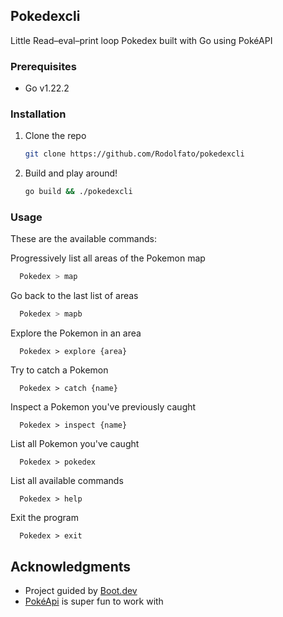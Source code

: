 ## Pokedexcli
Little Read–eval–print loop Pokedex built with Go using PokéAPI

### Prerequisites

* Go v1.22.2

### Installation
1. Clone the repo
   ```sh
   git clone https://github.com/Rodolfato/pokedexcli
   ```

2. Build and play around!
   ```sh
   go build && ./pokedexcli
   ```
   
### Usage

These are the available commands:

Progressively list all areas of the Pokemon map

```sh
  Pokedex > map
```

Go back to the last list of areas

```sh
  Pokedex > mapb
```

Explore the Pokemon in an area

```
  Pokedex > explore {area}
```

Try to catch a Pokemon

```
  Pokedex > catch {name}
```
  
 Inspect a Pokemon you've previously caught

```
  Pokedex > inspect {name}
```

List all Pokemon you've caught

```
  Pokedex > pokedex
```

List all available commands

```
  Pokedex > help
```

Exit the program

```
  Pokedex > exit
```


## Acknowledgments

* Project guided by [Boot.dev](https://www.boot.dev/)
* [PokéApi](https://pokeapi.co/) is super fun to work with

